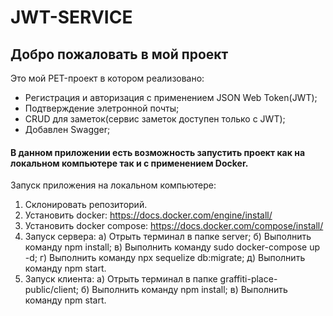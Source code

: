 # JWT-SERVICE

## Добро пожаловать в мой проект

Это мой PET-проект в котором реализовано:
* Регистрация и авторизация с применением JSON Web Token(JWT);
* Подтверждение элетронной почты;
* CRUD для заметок(сервис заметок доступен только c JWT);
* Добавлен Swagger;

#### В данном приложении есть возможность запустить проект как на локальном компьютере так и с применением Docker.

Запуск приложения на локальном компьютере:
1. Склонировать репозиторий.
2. Установить docker: https://docs.docker.com/engine/install/
3. Установить docker compose: https://docs.docker.com/compose/install/
4. Запуск сервера:
  а) Отрыть терминал в папке  server;
  б) Выполнить команду npm install;
  в) Выполнить команду sudo docker-compose up -d;
  г) Выполнить команду npx sequelize db:migrate;
  д) Выполнить команду npm start.
3. Запуск клиента:
  а) Отрыть терминал в папке  graffiti-place-public/client;
  б) Выполнить команду npm install;
  в) Выполнить команду npm start.









